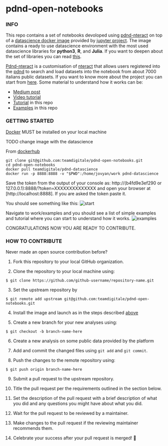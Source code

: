 
# pdnd-open-notebooks

  

### INFO

  

This repo contains a set of notebooks devoloped using [pdnd-nteract](https://github.com/teamdigitale/daf-nteract) on top of a [datascience docker image](https://github.com/jupyter/docker-stacks/tree/master/datascience-notebook) provided by [jupyter project](https://jupyter.org/). The image contains a ready to use datascience environment with the most used datascience libraries for **python3**, **R**, and **Julia**. If you want to deepen about the set of libraries you can read [this](https://jupyter-docker-stacks.readthedocs.io/en/latest/). 

[Pdnd-nteract](https://github.com/teamdigitale/daf-nteract) is a customisation of [nteract](https://nteract.io/) that allows users registered into the [pdnd](https://dataportal.daf.teamdigitale.it/) to search and load datasets into the notebook from about 7000 italians public datasets. If you want to know more about the project you can start from [here](https://github.com/teamdigitale/daf-nteract).  Some material to understand how it works can be:

 - [Medium post](https://medium.com/@giuxale/pdnd-and-nteract-3de3a7da5717)
 - [Video tutorial](https://www.youtube.com/watch?v=nlZnYcz66YE)
 - [Tutorial](open-notebooks-example/tutorial.ipynb) in this repo
 - [Examples](open-notebooks-example/) in this repo

### GETTING STARTED

[Docker](https://www.docker.com/) MUST be installed on your local machine

TODO change image with the datascience 

From [dockerhub](https://hub.docker.com/r/teamdigitale/pdnd-datascience)

```
git clone git@github.com:teamdigitale/pdnd-open-notebooks.git
cd pdnd-open-notebooks
docker pull teamdigitale/pdnd-datascience
docker run -p 8888:8888 -v "$PWD":/home/jovyan/work pdnd-datascience
```
Save the token from the output of your console as:
http://(b4fd9e3ef290 or 127.0.0.1):8888/?token=XXXXXXXXXXXXXX
and open your browser at [http://localhost:8888]. If you are asked the token paste it.

You should see something like this:
![start](https://raw.githubusercontent.com/teamdigitale/pdnd-open-notebooks/master/img/start.png)

Navigate to work/examples and you should see a list of simple examples and tutorial where you can start to understand how it works.
![examples](https://raw.githubusercontent.com/teamdigitale/pdnd-open-notebooks/master/img/examples.png)

CONGRATULATIONS NOW YOU ARE READY TO CONTRIBUTE.

### HOW TO CONTRIBUTE
Never made an open source contribution before?


1.  Fork this repository to your local GitHub organization.

2.  Clone the repository to your local machine using:

```
$ git clone https://github.com/github-username/repository-name.git
```
3. Set the upstream repository by
```
$ git remote add upstream git@github.com:teamdigitale/pdnd-open-notebooks.git
```

4.  Install the image and launch as in the steps described [above](https://github.com/teamdigitale/pdnd-open-notebooks)

5.  Create a new branch for your new analyses using:

```
$ git checkout -b branch-name-here
```

6.  Create a new analysis on some public data provided by the platform

7.  Add and commit the changed files using `git add` and `git commit`.

8. Push the changes to the remote repository using:

```
$ git push origin branch-name-here
```

9. Submit a pull request to the upstream repository.

10. Title the pull request per the requirements outlined in the section below.

11. Set the description of the pull request with a brief description of what you did and any questions you might have about what you did.

12. Wait for the pull request to be reviewed by a maintainer.

13. Make changes to the pull request if the reviewing maintainer recommends them.

14. Celebrate your success after your pull request is merged! :tada: